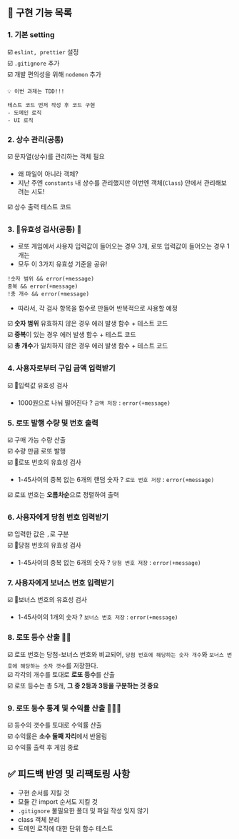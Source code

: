 ## 📌 구현 기능 목록

### 1. 기본 setting

☑️ `eslint, prettier` 설정
<br />
☑️ `.gitignore` 추가
<br />
☑️ 개발 편의성을 위해 `nodemon` 추가
<br />

```
💡 이번 과제는 TDD!!!

테스트 코드 먼저 작성 후 코드 구현
- 도메인 로직 
- UI 로직 

```

### 2. 상수 관리(공통)

☑️ 문자열(상수)를 관리하는 객체 필요

- 왜 파일이 아니라 객체?
- 지난 주엔 `constants` 내 상수를 관리했지만 이번엔 객체(`Class`) 안에서 관리해보려는 시도!
  <br />

☑️ 상수 출력 테스트 코드

### 3. 🚨유효성 검사(공통) 🌷

- 로또 게임에서 사용자 입력값이 들어오는 경우 3개, 로또 입력값이 들어오는 경우 1개는
- 모두 이 3가지 유효성 기준을 공유!

```
!숫자 범위 && error(+message)
중복 && error(+message)
!총 개수 && error(+message)
```

- 따라서, 각 검사 항목을 함수로 만들어 반복적으로 사용할 예정
  <br />

☑️ **숫자 범위** 유효하지 않은 경우 에러 발생 함수 + 테스트 코드
<br />
☑️ **중복**이 있는 경우 에러 발생 함수 + 테스트 코드
<br />
☑️ **총 개수**가 일치하지 않은 경우 에러 발생 함수 + 테스트 코드

### 4. 사용자로부터 구입 금액 입력받기

☑️ 🚨입력값 유효성 검사

- 1000원으로 나눠 떨어진다 ? `금액 저장` : `error(+message)`

### 5. 로또 발행 수량 및 번호 출력

☑️ 구매 가능 수량 산출
<br />
☑️ 수량 만큼 로또 발행
<br />
☑️ 🚨로또 번호의 유효성 검사

- 1-45사이의 중복 없는 6개의 랜덤 숫자 ? `로또 번호 저장` : `error(+message)`
  <br />

☑️ 로또 번호는 **오름차순**으로 정렬하여 출력

### 6. 사용자에게 당첨 번호 입력받기

☑️ 입력한 값은 `,`로 구분
<br />
☑️ 🚨당첨 번호의 유효성 검사

- 1-45사이의 중복 없는 6개의 숫자 ? `당첨 번호 저장` : `error(+message)`

### 7. 사용자에게 보너스 번호 입력받기

☑️ 🚨보너스 번호의 유효성 검사

- 1-45사이의 1개의 숫자 ? `보너스 번호 저장` : `error(+message)`

### 8. 로또 등수 산출 🌷🌷

☑️ 로또 번호는 당첨-보너스 번호와 비교되어, `당첨 번호에 해당하는 숫자 개수`와 `보너스 번호에 해당하는 숫자 갯수`를 저장한다.
<br />
☑️ 각각의 개수를 토대로 **로또 등수**를 산출
<br />
☑️ 로또 등수는 총 5개, **그 중 2등과 3등을 구분하는 것 중요**
<br />

### 9. 로또 등수 통계 및 수익률 산출 🌷🌷🌷

☑️ 등수의 갯수를 토대로 수익률 산출
<br />
☑️ 수익률은 **소수 둘째 자리**에서 반올림
<br />
☑️ 수익률 출력 후 게임 종료
<br />

## ✅ 피드백 반영 및 리팩토링 사항

- 구현 순서를 지킬 것
- 모듈 간 import 순서도 지킬 것
- `.gitignore` 불필요한 폴더 및 파일 작성 잊지 않기
- class 객체 분리
- 도메인 로직에 대한 단위 함수 테스트


